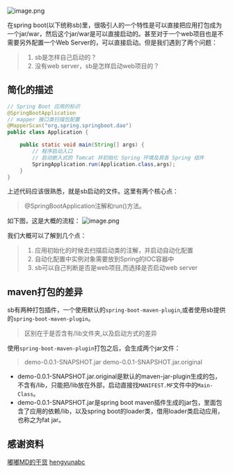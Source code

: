 ![image.png](https://upload-images.jianshu.io/upload_images/3796089-0dbc122f57a6e0bf.png?imageMogr2/auto-orient/strip%7CimageView2/2/w/1240)

在spring boot(以下统称sb)里，很吸引人的一个特性是可以直接把应用打包成为一个jar/war，然后这个jar/war是可以直接启动的。甚至对于一个web项目也是不需要另外配置一个Web Server的，可以直接启动。但是我们遇到了两个问题：
> 1. sb是怎样自己启动的？
> 2. 没有web server，sb是怎样启动web项目的？

## 简化的描述
```java
// Spring Boot 应用的标识
@SpringBootApplication
// mapper 接口类扫描包配置
@MapperScan("org.spring.springboot.dao")
public class Application {

    public static void main(String[] args) {
        // 程序启动入口
        // 启动嵌入式的 Tomcat 并初始化 Spring 环境及其各 Spring 组件
        SpringApplication.run(Application.class,args);
    }
}

```
上述代码应该很熟悉，就是sb启动的文件。这里有两个核心点：
> @SpringBootApplication注解和run()方法。

如下图，这是大概的流程：
![image.png](https://upload-images.jianshu.io/upload_images/3796089-1cf733b363a06a9b.png?imageMogr2/auto-orient/strip%7CimageView2/2/w/1240)


我们大概可以了解到几个点：
> 1. 应用初始化的时候去扫描启动类的注解，并启动自动化配置
> 2. 自动化配置中实例对象需要放到Spring的IOC容器中
> 3. sb可以自己判断是否是web项目,而选择是否启动web server

## maven打包的差异
sb有两种打包插件，一个使用默认的`spring-boot-maven-plugin`,或者使用sb提供的`spring-boot-maven-plugin`。
> 区别在于是否含有/lib文件夹,以及启动方式的差异

使用`spring-boot-maven-plugin`打包之后，会生成两个jar文件：
> demo-0.0.1-SNAPSHOT.jar
> demo-0.0.1-SNAPSHOT.jar.original

- demo-0.0.1-SNAPSHOT.jar.original是默认的maven-jar-plugin生成的包，不含有/lib，只能把/lib放在外部，启动直接找`MANIFEST.MF`文件中的`Main-Class`。
- demo-0.0.1-SNAPSHOT.jar是spring boot maven插件生成的jar包，里面包含了应用的依赖/lib，以及spring boot的loader类，借用loader类启动应用，也称之为fat jar。

## 感谢资料
[嘟嘟MD的干货](http://www.cnblogs.com/zheting/category/966890.html "嘟嘟MD的干货")
[hengyunabc](http://blog.csdn.net/hengyunabc/article/details/50120001 "hengyunabc")
